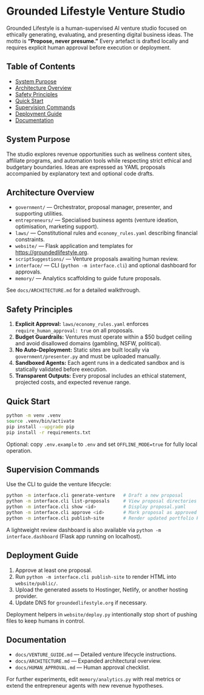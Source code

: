 # Grounded Lifestyle Venture Studio

Grounded Lifestyle is a human-supervised AI venture studio focused on ethically generating, evaluating, and presenting digital business ideas. The motto is **“Propose, never presume.”** Every artefact is drafted locally and requires explicit human approval before execution or deployment.

## Table of Contents
- [System Purpose](#system-purpose)
- [Architecture Overview](#architecture-overview)
- [Safety Principles](#safety-principles)
- [Quick Start](#quick-start)
- [Supervision Commands](#supervision-commands)
- [Deployment Guide](#deployment-guide)
- [Documentation](#documentation)

## System Purpose
The studio explores revenue opportunities such as wellness content sites, affiliate programs, and automation tools while respecting strict ethical and budgetary boundaries. Ideas are expressed as YAML proposals accompanied by explanatory text and optional code drafts.

## Architecture Overview
- `government/` — Orchestrator, proposal manager, presenter, and supporting utilities.
- `entrepreneurs/` — Specialised business agents (venture ideation, optimisation, marketing support).
- `laws/` — Constitutional rules and `economy_rules.yaml` describing financial constraints.
- `website/` — Flask application and templates for https://groundedlifestyle.org.
- `scriptSuggestions/` — Venture proposals awaiting human review.
- `interface/` — CLI (`python -m interface.cli`) and optional dashboard for approvals.
- `memory/` — Analytics scaffolding to guide future proposals.

See `docs/ARCHITECTURE.md` for a detailed walkthrough.

## Safety Principles
1. **Explicit Approval:** `laws/economy_rules.yaml` enforces `require_human_approval: true` on all proposals.
2. **Budget Guardrails:** Ventures must operate within a $50 budget ceiling and avoid disallowed domains (gambling, NSFW, political).
3. **No Auto-Deployment:** Static sites are built locally via `government/presenter.py` and must be uploaded manually.
4. **Sandboxed Agents:** Each agent runs in a dedicated sandbox and is statically validated before execution.
5. **Transparent Outputs:** Every proposal includes an ethical statement, projected costs, and expected revenue range.

## Quick Start
```bash
python -m venv .venv
source .venv/bin/activate
pip install --upgrade pip
pip install -r requirements.txt
```

Optional: copy `.env.example` to `.env` and set `OFFLINE_MODE=true` for fully local operation.

## Supervision Commands
Use the CLI to guide the venture lifecycle:
```bash
python -m interface.cli generate-venture   # Draft a new proposal
python -m interface.cli list-proposals     # View proposal directories
python -m interface.cli show <id>          # Display proposal.yaml
python -m interface.cli approve <id>       # Mark proposal as approved
python -m interface.cli publish-site       # Render updated portfolio HTML
```

A lightweight review dashboard is also available via `python -m interface.dashboard` (Flask app running on localhost).

## Deployment Guide
1. Approve at least one proposal.
2. Run `python -m interface.cli publish-site` to render HTML into `website/public/`.
3. Upload the generated assets to Hostinger, Netlify, or another hosting provider.
4. Update DNS for `groundedlifestyle.org` if necessary.

Deployment helpers in `website/deploy.py` intentionally stop short of pushing files to keep humans in control.

## Documentation
- `docs/VENTURE_GUIDE.md` — Detailed venture lifecycle instructions.
- `docs/ARCHITECTURE.md` — Expanded architectural overview.
- `docs/HUMAN_APPROVAL.md` — Human approval checklist.

For further experiments, edit `memory/analytics.py` with real metrics or extend the entrepreneur agents with new revenue hypotheses.
